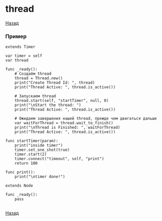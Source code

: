 # thread

[Назад][back]

### Пример

```gdscript
extends Timer

var timer = self
var thread

func _ready():
	# Создаём thread
	thread = Thread.new()
	print("Create Thread Id: ", thread)
	print("Thread Active: ", thread.is_active())

	# Запускаем thread
	thread.start(self, "startTimer", null, 0)
	print("\nStart the thread: ")
	print("Thread Active: ", thread.is_active())

	# Ожидаем завершения нашей thread, прежде чем двигаться дальше
	var waitForThread = thread.wait_to_finish()
	print("\nThread is Finished: ", waitForThread)
	print("Thread Active: ", thread.is_active())

func startTimer(param):
	print("inside timer")
	timer.set_one_shot(true)
	timer.start(2)
	timer.connect("timeout", self, "print")
	return 100

func print():
	print("\ntimer done!")
```

```gdscript
extends Node

func _ready():
	pass
```

```gdscript

```

[Назад][back]

[back]: <.> "Назад к оглавлению"